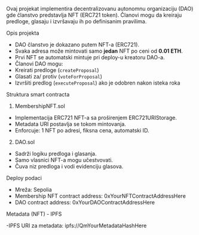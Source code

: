 Ovaj projekat implementira decentralizovanu autonomnu organizaciju (DAO) gde članstvo predstavlja NFT (ERC721 token). Članovi mogu da kreiraju predloge, glasaju i izvršavaju ih po definisanim pravilima.


Opis projekta

- DAO članstvo je dokazano putem NFT-a (ERC721).
- Svaka adresa može mintovati samo **jedan** NFT po ceni od **0.01 ETH**.
- Prvi NFT se automatski mintuje pri deploy-u kreatoru DAO-a.
- Članovi DAO mogu:
- Kreirati predloge (`createProposal`)
- Glasati za/ protiv (`voteForProposal`)
- Izvršiti predlog (`executeProposal`) ako je odobren nakon isteka roka

Struktura smart contracta

1. MembershipNFT.sol

- Implementacija ERC721 NFT-a sa proširenjem ERC721URIStorage.
- Metadata URI postavlja se tokom mintovanja.
- Enforcuje: 1 NFT po adresi, fiksna cena, automatski ID.

2. DAO.sol

- Sadrži logiku predloga i glasanja.
- Samo vlasnici NFT-a mogu učestvovati.
- Čuva niz predloga i vodi evidenciju glasova.



Deploy podaci

- Mreža: Sepolia  
- Membership NFT contract address: 0xYourNFTContractAddressHere
- DAO contract address: 0xYourDAOContractAddressHere


Metadata (NFT) - IPFS

-IPFS URI za metadata: 
  ipfs://QmYourMetadataHashHere


